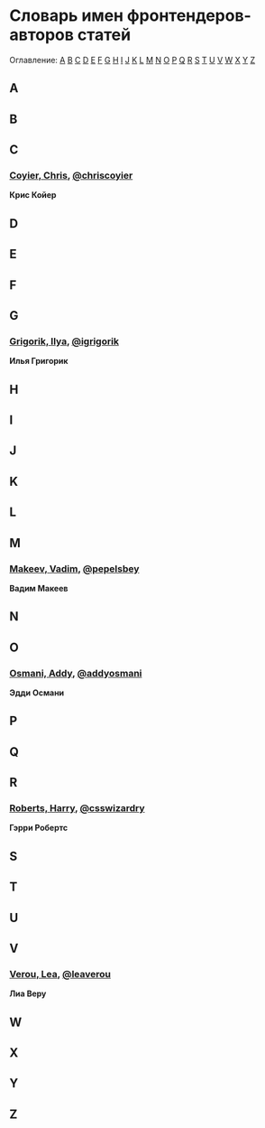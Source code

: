 # Словарь имен фронтендеров-авторов статей

Оглавление: [A](#a) [B](#b) [C](#c) [D](#d) [E](#e) [F](#f) [G](#g) [H](#h) [I](#i) [J](#j) [K](#k) [L](#l) [M](#m) [N](#n) [O](#o) [P](#p) [Q](#q) [R](#r) [S](#s) [T](#t) [U](#u) [V](#v) [W](#w) [X](#x) [Y](#y) [Z](#z)

## A

## B

## C

### [Coyier, Chris](http://css-tricks.com), [@chriscoyier](https://twitter.com/chriscoyier)

**Крис Койер**

## D

## E

## F

## G

### [Grigorik, Ilya](https://www.igvita.com), [@igrigorik](https://twitter.com/igrigorik)

**Илья Григорик**

## H

## I

## J

## K

## L

## M

### [Makeev, Vadim](http://pepelsbey.net), [@pepelsbey](https://twitter.com/pepelsbey)

**Вадим Макеев**

## N

## O

### [Osmani, Addy](http://addyosmani.com), [@addyosmani](https://twitter.com/addyosmani)

**Эдди Османи**

## P

## Q

## R

### [Roberts, Harry](http://csswizardry.com), [@csswizardry](https://twitter.com/csswizardry)

**Гэрри Робертс**

## S

## T

## U

## V

### [Verou, Lea](http://lea.verou.me), [@leaverou](https://twitter.com/leaverou)

**Лиа Веру**

## W

## X

## Y

## Z

